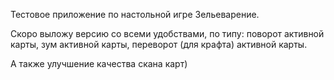 Тестовое приложение по настольной игре Зельеварение.

Скоро выложу версию со всеми удобствами, по типу:
    поворот активной карты,
    зум активной карты,
    переворот (для крафта) активной карты.

А также улучшение качества скана карт)
